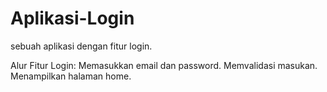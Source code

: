 # Aplikasi-Login
sebuah aplikasi dengan fitur login.

Alur Fitur Login:
Memasukkan email dan password.
Memvalidasi masukan.
Menampilkan halaman home.
